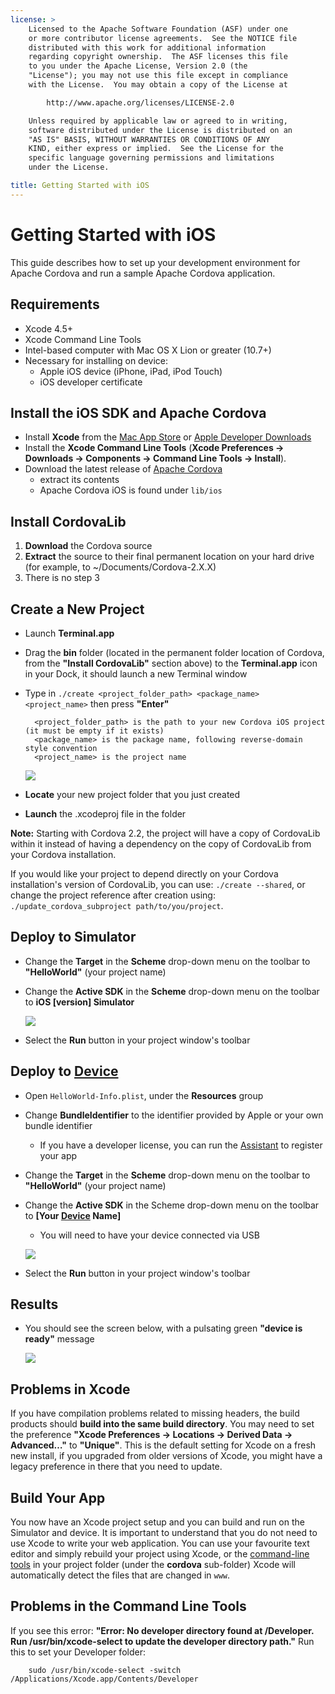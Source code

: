 ```yaml
---
license: >
    Licensed to the Apache Software Foundation (ASF) under one
    or more contributor license agreements.  See the NOTICE file
    distributed with this work for additional information
    regarding copyright ownership.  The ASF licenses this file
    to you under the Apache License, Version 2.0 (the
    "License"); you may not use this file except in compliance
    with the License.  You may obtain a copy of the License at

        http://www.apache.org/licenses/LICENSE-2.0

    Unless required by applicable law or agreed to in writing,
    software distributed under the License is distributed on an
    "AS IS" BASIS, WITHOUT WARRANTIES OR CONDITIONS OF ANY
    KIND, either express or implied.  See the License for the
    specific language governing permissions and limitations
    under the License.

title: Getting Started with iOS
---
```


Getting Started with iOS
========================

This guide describes how to set up your development environment for Apache Cordova and run a sample Apache Cordova application.

Requirements
------------
- Xcode 4.5+
- Xcode Command Line Tools 
- Intel-based computer with Mac OS X Lion or greater (10.7+)
- Necessary for installing on device:
    - Apple iOS device (iPhone, iPad, iPod Touch)
    - iOS developer certificate

Install the iOS SDK and Apache Cordova
----------------------------------

- Install **Xcode** from the [Mac App Store](http://itunes.apple.com/us/app/xcode/id497799835?mt=12) or [Apple Developer Downloads](http://developer.apple.com/downloads)
- Install the **Xcode Command Line Tools** (**Xcode Preferences -> Downloads -> Components -> Command Line Tools -> Install**).
- Download the latest release of [Apache Cordova](http://phonegap.com/download)
    - extract its contents
    - Apache Cordova iOS is found under `lib/ios`


Install CordovaLib 
------------------

1. **Download** the Cordova source
2. **Extract** the source to their final permanent location on your hard drive (for example, to ~/Documents/Cordova-2.X.X)
3. There is no step 3

Create a New Project
--------------------

- Launch **Terminal.app**
- Drag the **bin** folder (located in the permanent folder location of Cordova, from the **"Install CordovaLib"** section above) to the **Terminal.app** icon in your Dock, it should launch a new Terminal window
- Type in `./create <project_folder_path> <package_name> <project_name>` then press **"Enter"**

        <project_folder_path> is the path to your new Cordova iOS project (it must be empty if it exists)
        <package_name> is the package name, following reverse-domain style convention
        <project_name> is the project name
        
    ![](img/guide/platforms/ios/bin_create_project.png)


- **Locate** your new project folder that you just created
- **Launch** the .xcodeproj file in the folder

**Note:**
Starting with Cordova 2.2, the project will have a copy of CordovaLib within it instead of having
a dependency on the copy of CordovaLib from your Cordova installation.

If you would like your project to depend directly on your Cordova installation's version of CordovaLib, you can use:
`./create --shared`, or change the project reference after creation using:
`./update_cordova_subproject path/to/you/project`.
    
Deploy to Simulator
-------------------

- Change the **Target** in the **Scheme** drop-down menu on the toolbar to **"HelloWorld"** (your project name)
- Change the **Active SDK** in the **Scheme** drop-down menu on the toolbar to **iOS [version] Simulator**

    ![](img/guide/platforms/ios/active_scheme_simulator.png)

- Select the **Run** button in your project window's toolbar

Deploy to [Device](../../../cordova/device/device.html)
----------------

- Open `HelloWorld-Info.plist`, under the **Resources** group
- Change **BundleIdentifier** to the identifier provided by Apple or your own bundle identifier
    - If you have a developer license, you can run the [Assistant](http://developer.apple.com/iphone/manage/overview/index.action) to register your app
- Change the **Target** in the **Scheme** drop-down menu on the toolbar to **"HelloWorld"** (your project name)
- Change the **Active SDK** in the Scheme drop-down menu on the toolbar to **[Your [Device](../../../cordova/device/device.html) Name]**
    - You will need to have your device connected via USB

    ![](img/guide/platforms/ios/active_scheme_device.png)
    
- Select the **Run** button in your project window's toolbar

Results
----------------
- You should see the screen below, with a pulsating green **"device is ready"** message

    ![](img/guide/platforms/ios/HelloWorldStandard.png)
    
Problems in Xcode
----------------
If you have compilation problems related to missing headers, the build products should **build into the same build directory**. You may need to set the preference **"Xcode Preferences -> Locations -> Derived Data -> Advanced…"** to **"Unique"**. This is the default setting for Xcode on a fresh new install, if you upgraded from older versions of Xcode, you might have a legacy preference in there that you need to update.


Build Your App
--------------

You now have an Xcode project setup and you can build and run on the Simulator and device.
It is important to understand that you do not need to use Xcode to write your web application.
You can use your favourite text editor and simply rebuild your project using Xcode, or the [command-line tools](guide_command-line_index.md.html#Command-Line%20Usage) in your project folder (under the **cordova** sub-folder)
Xcode will automatically detect the files that are changed in `www`.

Problems in the Command Line Tools
----------------
If you see this error: **"Error: No developer directory found at /Developer. Run /usr/bin/xcode-select to update the developer directory path."** Run this to set your Developer folder:

        sudo /usr/bin/xcode-select -switch /Applications/Xcode.app/Contents/Developer

